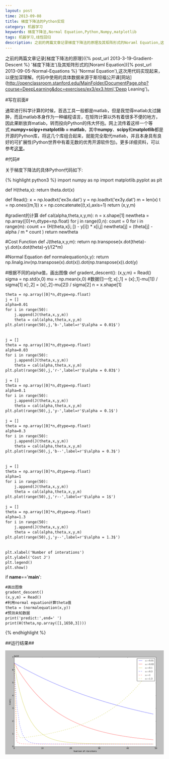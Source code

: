```yaml
---
layout: post
time: 2013-09-08
title: 梯度下降法的Python实现
category: 机器学习
keywords: 梯度下降法,Normal Equation,Python,Numpy,matplotlib
tags: 机器学习,线性回归
description: 之前的两篇文章记录梯度下降法的原理及其矩阵形式的Noraml Equation,这次用代码实现起来，以便加深理解。
---
```


之前的两篇文章记录[梯度下降法的原理]({% post_url 2013-3-19-Gradient-Descent %} '梯度下降法')及其矩阵形式的[Noraml Equation]({% post_url 2013-09-05-Normal-Equations %} 'Normal Equation'),这次用代码实现起来，以便加深理解。代码中使用的具体数据来源于斯坦福公开课[网站](http://openclassroom.stanford.edu/MainFolder/DocumentPage.php?course=DeepLearning&doc=exercises/ex3/ex3.html,'Deep Leaning')。

#写在前面#

通常进行科学计算的时候，首选工具一般都是matlab，但是我觉得matlab太过臃肿，而且matlab本身作为一种编程语言，在矩阵计算以外有着很多不便的地方，因此果断放弃matlab，转而投向Python的伟大怀抱。网上流传着这样一个等式:**numpy+scipy+matplotlib = matlab**，其中**numpy**、**scipy**和**matplotlib**都是开源的Python库，将这几个库组合起来，就能完全取代matlab，并且本身具有良好的可扩展性(Python世界中有着无数的优秀开源软件包)。更多详细资料，可以参考[这里](http://www.scipy.org/ 'Scipy')。



#代码#

关于梯度下降法的具体Python代码如下:


{% highlight python3 %}
import numpy as np
import matplotlib.pyplot as plt


def H(theta,x):
    return theta.dot(x)

def Read():
    x = np.loadtxt('ex3x.dat')
    y = np.loadtxt('ex3y.dat')
    m = len(x)
    t = np.ones((m,1))
    x = np.concatenate((t,x),axis=1)
    return (x,y,m)


#gradient的计算
def cal(alpha,theta,x,y,m):
    n = x.shape[1]
    newtheta = np.array([0]*n,dtype=np.float)
    for j in range(0,n):
        count = 0
        for i in range(m):
            count += (H(theta,x[i,:]) - y[i]) * x[i,j]
        newtheta[j] = (theta[j] - alpha / m * count )
    return newtheta

#Cost Function
def J(theta,x,y,m):
    return np.transpose(x.dot(theta)-y).dot(x.dot(theta)-y)/(2*m)

#Normal Equation
def normalequation(x,y):
    return np.linalg.inv(np.transpose(x).dot(x)).dot(np.transpose(x)).dot(y)

#根据不同的alpha值，画出图像
def gradent_descent():
    (x,y,m) = Read()
    sigma = np.std(x,0)
    mu = np.mean(x,0)
    #数据归一化
    x[:,1] = (x[:,1]-mu[1]) / sigma[1]
    x[:,2] = (x[:,2]-mu[2]) / sigma[2]
    n = x.shape[1]

    theta = np.array([0]*n,dtype=np.float)
    j = []
    alpha=0.01
    for i in range(50):
        j.append(J(theta,x,y,m))
        theta = cal(alpha,theta,x,y,m)
    plt.plot(range(50),j,'b-',label=r'$\alpha = 0.01$')


    j = []
    theta = np.array([0]*n,dtype=np.float)
    alpha=0.03
    for i in range(50):
        j.append(J(theta,x,y,m))
        theta = cal(alpha,theta,x,y,m)
    plt.plot(range(50),j,'r-',label=r'$\alpha = 0.03$')

    j = []
    theta = np.array([0]*n,dtype=np.float)
    alpha=0.1
    for i in range(50):
        j.append(J(theta,x,y,m))
        theta = cal(alpha,theta,x,y,m)
    plt.plot(range(50),j,'y-',label=r'$\alpha = 0.1$')

    j = []
    theta = np.array([0]*n,dtype=np.float)
    alpha=0.3
    for i in range(50):
        j.append(J(theta,x,y,m))
        theta = cal(alpha,theta,x,y,m)
    plt.plot(range(50),j,'b--',label=r'$\alpha = 0.3$')


    j = []
    theta = np.array([0]*n,dtype=np.float)
    alpha=1
    for i in range(50):
        j.append(J(theta,x,y,m))
        theta = cal(alpha,theta,x,y,m)
    plt.plot(range(50),j,'r--',label=r'$\alpha = 1$')

    j = []
    theta = np.array([0]*n,dtype=np.float)
    alpha=1.3
    for i in range(50):
        j.append(J(theta,x,y,m))
        theta = cal(alpha,theta,x,y,m)
    plt.plot(range(50),j,'y--',label=r'$\alpha = 1.3$')


    plt.xlabel('Number of interations')
    plt.ylabel('Cost J')
    plt.legend()
    plt.show()


if __name__=='__main__':

    #画出图像
    gradent_descent()
    (x,y,m) = Read()
    #利用normal equation计算theta值
    theta = (normalequation(x,y))
    #预测未知数据
    print('predict:',end=' ')
    print(H(theta,np.array([1,1650,3])))
{% endhighlight %}


##运行结果##

![参数变化](/assets/image/posts/2013-9-8-Gradient-Code-1.png)

